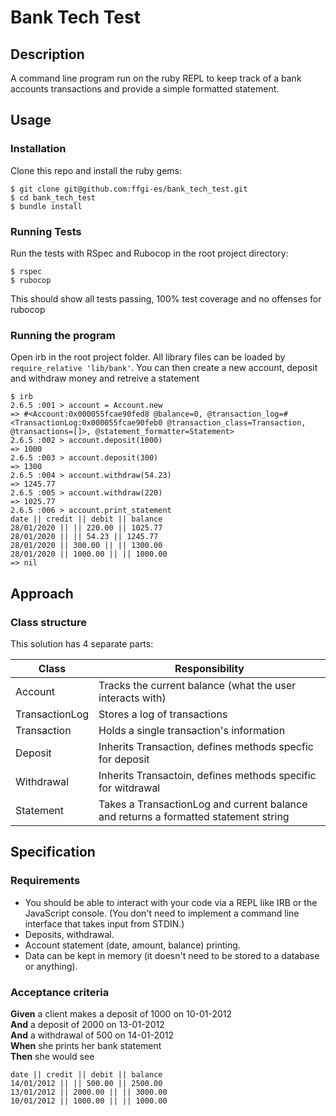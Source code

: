 # Bank Tech Test

## Description

A command line program run on the ruby REPL to keep track of a
bank accounts transactions and provide a simple formatted
statement.

## Usage

### Installation

Clone this repo and install the ruby gems:
```
$ git clone git@github.com:ffgi-es/bank_tech_test.git
$ cd bank_tech_test
$ bundle install
```

### Running Tests

Run the tests with RSpec and Rubocop in the root project directory:
```
$ rspec
$ rubocop
```
This should show all tests passing, 100% test coverage and no
offenses for rubocop

### Running the program

Open irb in the root project folder.
All library files can be loaded by `require_relative 'lib/bank'`.
You can then create a new account, deposit and withdraw money and
retreive a statement
```
$ irb
2.6.5 :001 > account = Account.new
=> #<Account:0x000055fcae90fed8 @balance=0, @transaction_log=#<TransactionLog:0x000055fcae90feb0 @transaction_class=Transaction, @transactions=[]>, @statement_formatter=Statement>
2.6.5 :002 > account.deposit(1000)
=> 1000
2.6.5 :003 > account.deposit(300)
=> 1300
2.6.5 :004 > account.withdraw(54.23)
=> 1245.77
2.6.5 :005 > account.withdraw(220)
=> 1025.77
2.6.5 :006 > account.print_statement
date || credit || debit || balance
28/01/2020 || || 220.00 || 1025.77
28/01/2020 || || 54.23 || 1245.77
28/01/2020 || 300.00 || || 1300.00
28/01/2020 || 1000.00 || || 1000.00
=> nil
```

## Approach

### Class structure

This solution has 4 separate parts:

| Class | Responsibility |
|-|-|
| Account | Tracks the current balance (what the user interacts with) |
| TransactionLog | Stores a log of transactions |
| Transaction | Holds a single transaction's information |
| Deposit | Inherits Transaction, defines methods specfic for deposit |
| Withdrawal | Inherits Transactoin, defines methods specific for witdrawal |
| Statement | Takes a TransactionLog and current balance and returns a formatted statement string |

## Specification

### Requirements

* You should be able to interact with your code via a REPL like IRB or the JavaScript console.  (You don't need to implement a command line interface that takes input from STDIN.)
* Deposits, withdrawal.
* Account statement (date, amount, balance) printing.
* Data can be kept in memory (it doesn't need to be stored to a database or anything).

### Acceptance criteria

**Given** a client makes a deposit of 1000 on 10-01-2012  
**And** a deposit of 2000 on 13-01-2012  
**And** a withdrawal of 500 on 14-01-2012  
**When** she prints her bank statement  
**Then** she would see

```
date || credit || debit || balance
14/01/2012 || || 500.00 || 2500.00
13/01/2012 || 2000.00 || || 3000.00
10/01/2012 || 1000.00 || || 1000.00
```
